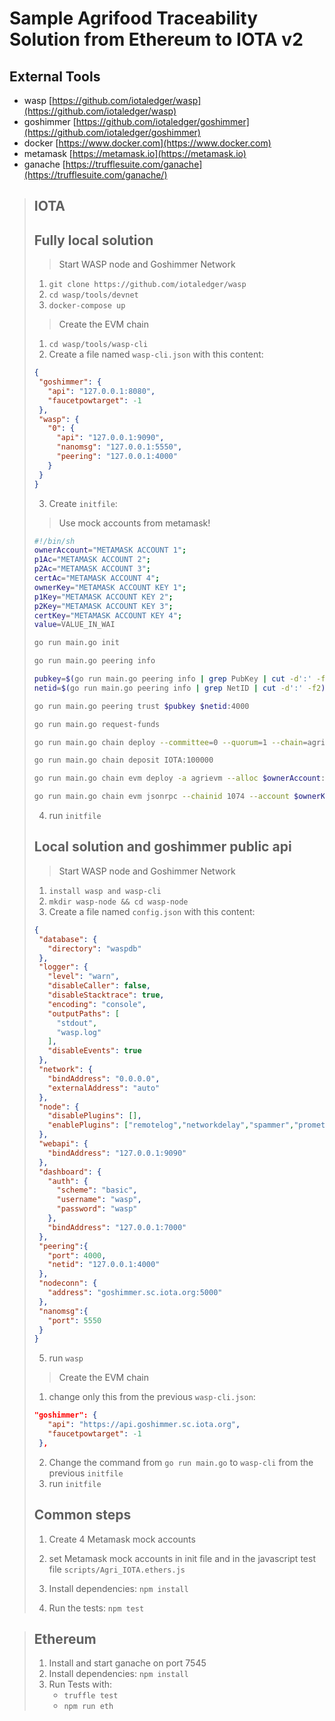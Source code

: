 # **Sample Agrifood Traceability Solution from Ethereum to IOTA v2**

## External Tools
- wasp [https://github.com/iotaledger/wasp](https://github.com/iotaledger/wasp)
- goshimmer [https://github.com/iotaledger/goshimmer](https://github.com/iotaledger/goshimmer)
- docker [https://www.docker.com](https://www.docker.com)
- metamask [https://metamask.io](https://metamask.io)
- ganache [https://trufflesuite.com/ganache](https://trufflesuite.com/ganache/)

>## **IOTA** 
>## Fully local solution
>> Start WASP node and Goshimmer Network 
>1. `git clone https://github.com/iotaledger/wasp`
>2. `cd wasp/tools/devnet`
>3. `docker-compose up`
>> Create the EVM chain
>1. `cd wasp/tools/wasp-cli`
>2. Create a file named `wasp-cli.json` with this content:
>```json
>{
>  "goshimmer": {
>    "api": "127.0.0.1:8080",
>    "faucetpowtarget": -1
>  },
>  "wasp": {
>    "0": {
>      "api": "127.0.0.1:9090",
>      "nanomsg": "127.0.0.1:5550",
>      "peering": "127.0.0.1:4000"
>    }
>  }
>}
>```
>3. Create `initfile`:
>> Use mock accounts from metamask!
>```sh
>#!/bin/sh
>ownerAccount="METAMASK ACCOUNT 1";
>p1Ac="METAMASK ACCOUNT 2";
>p2Ac="METAMASK ACCOUNT 3";
>certAc="METAMASK ACCOUNT 4";
>ownerKey="METAMASK ACCOUNT KEY 1";
>p1Key="METAMASK ACCOUNT KEY 2";
>p2Key="METAMASK ACCOUNT KEY 3";
>certKey="METAMASK ACCOUNT KEY 4";
>value=VALUE_IN_WAI
>
>go run main.go init
>
>go run main.go peering info
>
>pubkey=$(go run main.go peering info | grep PubKey | cut -d':' -f2)
>netid=$(go run main.go peering info | grep NetID | cut -d':' -f2)
>
>go run main.go peering trust $pubkey $netid:4000
>
>go run main.go request-funds
>
>go run main.go chain deploy --committee=0 --quorum=1 --chain=agrievm --description="EVM Chain for agrifood traceability"
>
>go run main.go chain deposit IOTA:100000
>
>go run main.go chain evm deploy -a agrievm --alloc $ownerAccount:$value,$p1Ac:$value,$p2Ac:$value,$certAc:$value
>
>go run main.go chain evm jsonrpc --chainid 1074 --account $ownerKey
>```
>4. run `initfile`
>## Local solution and goshimmer public api
>> Start WASP node and Goshimmer Network 
>1. `install wasp and wasp-cli`
>2. `mkdir wasp-node && cd wasp-node`
>3. Create a file named `config.json` with this content:
>```json
>{
>  "database": {
>    "directory": "waspdb"
>  },
>  "logger": {
>    "level": "warn",
>    "disableCaller": false,
>    "disableStacktrace": true,
>    "encoding": "console",
>    "outputPaths": [
>      "stdout",
>      "wasp.log"
>    ],
>    "disableEvents": true
>  },
>  "network": {
>    "bindAddress": "0.0.0.0",
>    "externalAddress": "auto"
>  },
>  "node": {
>    "disablePlugins": [],
>    "enablePlugins": ["remotelog","networkdelay","spammer","prometheus","txstream","faucet"]
>  },
>  "webapi": {
>    "bindAddress": "127.0.0.1:9090"
>  },
>  "dashboard": {
>    "auth": {
>      "scheme": "basic",
>      "username": "wasp",
>      "password": "wasp"
>    },
>    "bindAddress": "127.0.0.1:7000"
>  },
>  "peering":{
>    "port": 4000,
>    "netid": "127.0.0.1:4000"
>  },
>  "nodeconn": {
>    "address": "goshimmer.sc.iota.org:5000"
>  },
>  "nanomsg":{
>    "port": 5550
>  }
>}
>```
>5. run `wasp`
>> Create the EVM chain
>1. change only this from the previous `wasp-cli.json`:
>```json
>"goshimmer": {
>    "api": "https://api.goshimmer.sc.iota.org",
>    "faucetpowtarget": -1
>  },
>```
>2. Change the command from `go run main.go` to `wasp-cli` from the previous `initfile`
>3. run `initfile`
>## Common steps
>1. Create 4 Metamask mock accounts
>2. set Metamask mock accounts in init file and in the javascript test file `scripts/Agri_IOTA.ethers.js`
>
>4. Install dependencies: `npm install` 
>5. Run the tests: `npm test`

>## Ethereum
>1. Install and start ganache on port 7545
>2. Install dependencies: `npm install`
>3. Run Tests with:
>    - `truffle test`
>    - `npm run eth`